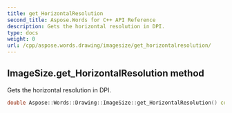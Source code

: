 ```yaml
---
title: get_HorizontalResolution
second_title: Aspose.Words for C++ API Reference
description: Gets the horizontal resolution in DPI. 
type: docs
weight: 0
url: /cpp/aspose.words.drawing/imagesize/get_horizontalresolution/
---
```

## ImageSize.get_HorizontalResolution method


Gets the horizontal resolution in DPI.

```cpp
double Aspose::Words::Drawing::ImageSize::get_HorizontalResolution() const
```

